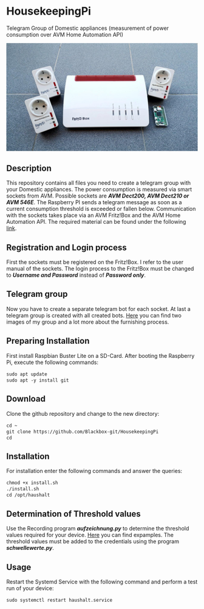 # HousekeepingPi

Telegram Group of Domestic appliances (measurement of power consumption over AVM Home Automation API)

![alt text](https://github.com/Blackbox-git/HousekeepingPi/blob/master/images/image_01.jpg)


## Description

This repository contains all files you need to create a telegram group with your Domestic appliances. The power consumption is measured via smart sockets from AVM. Possible sockets are ***AVM Dect200, AVM Dect210 or AVM 546E***. The Raspberry PI sends a telegram message as soon as a current consumption threshold is exceeded or fallen below. Communication with the sockets takes place via an AVM Fritz!Box and the AVM Home Automation API. The required material can be found under the following [link](https://github.com/Blackbox-git/HousekeepingPi/blob/master/material/material.txt).

## Registration and Login process

First the sockets must be registered on the Fritz!Box. I refer to the user manual of the sockets. The login process to the Fritz!Box must be changed to ***Username and Password*** instead of ***Password only***.

## Telegram group

Now you have to create a separate telegram bot for each socket. At last a telegram group is created with all created bots. [Here](https://github.com/Blackbox-git/HousekeepingPi/tree/master/images) you can find two images of my group and a lot more about the furnishing process.

## Preparing Installation

First install Raspbian Buster Lite on a SD-Card. After booting the Raspberry Pi, execute the following commands:

```
sudo apt update
sudo apt -y install git
```

## Download

Clone the github repository and change to the new directory:

```
cd ~
git clone https://github.com/Blackbox-git/HousekeepingPi
cd 
```

## Installation

For installation enter the following commands and answer the queries:

```
chmod +x install.sh
./install.sh
cd /opt/haushalt
```

## Determination of Threshold values

Use the Recording program ***aufzeichnung.py*** to determine the threshold values required for your device. [Here](https://github.com/Blackbox-git/HousekeepingPi/tree/master/example) you can find expamples. The threshold values must be added to the credentials using the program ***schwellewerte.py***.

## Usage

Restart the Systemd Service with the following command and perform a test run of your device:

```
sudo systemctl restart haushalt.service
```